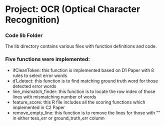 # Project: OCR (Optical Character Recognition) 

### Code lib Folder

The lib directory contains various files with function definitions and code.

### Five functions were implemented:
* ifCleanToken: this function is implemented based on D1 Paper with 8 rules to select error words
* d1_detect: this function is to find matching ground truth word for those detected error words
* line_mismatch_finder: this function is to locate the row index of those lines with mismatching number of words
* feature_score: this R file includes all the scoring functions which implemented in C2 Paper
* remove_empty_line: this function is to remove the lines for those with "" in either tess_err or ground_truth_err column

